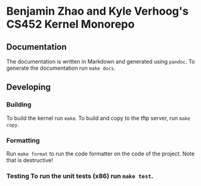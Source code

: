 # Benjamin Zhao and Kyle Verhoog's CS452 Kernel Monorepo


## Documentation 
The documentation is written in Markdown and generated using `pandoc`. To
generate the documentation run `make docs`.

## Developing 
### Building 
To build the kernel run `make`. To build and copy to the tftp server, run `make
copy`.

### Formatting 
Run `make format` to run the code formatter on the code of the project. Note
that is destructive!

### Testing To run the unit tests (x86) run `make test`.
